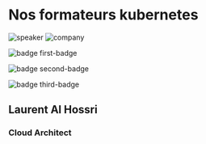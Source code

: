 <!-- .slide: class="speaker-slide" -->

# Nos formateurs kubernetes

![speaker](./assets/images/laurent.jpg)
![company](./assets/images/logo-sfeir-blanc.png)

![badge first-badge](./assets/images/certif-cloud-architect.png)

![badge second-badge](./assets/images/certif-kube-cka.png)

![badge third-badge](./assets/images/certif-kube-cks.png)

<h2> Laurent <span>Al Hossri</span></h2>

### Cloud Architect

<!-- .element: class="icon-rule icon-first" -->
